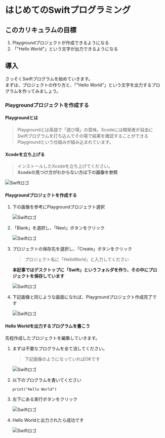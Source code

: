 # はじめてのSwiftプログラミング
## このカリキュラムの目標
1. Playgroundプロジェクトが作成できるようになる
2. 「"Hello World"」という文字が出力できるようになる

## 導入
さっそくSwiftプログラムを始めていきます。  
まずは、プロジェクトの作り方と、「"Hello World"」という文字を出力するプログラムを作ってみましょう。


### Playgroundプロジェクトを作成する
#### Playgroundとは
> Playgroundとは英語で「遊び場」の意味。Xcodeには開発者が自由にSwiftプログラムを打ち込んでその場で結果を確認することができるPlaygroundという仕組みが組み込まれています。 

#### Xcodeを立ち上げる
> インストールしたXcodeを立ち上げてください。  
**Xcodeの見つけ方がわからない方は下の画像を参照**

![Swiftロゴ](/img/launchpad.png)

#### Playgroundプロジェクトを作成する
1. 下の画像を参考にPlaygroundプロジェクト選択
	
	![Swiftロゴ](/img/welcome_to_xcode_menu.png)

2. 「Blank」を選択し、「Next」ボタンをクリック

	![Swiftロゴ](/img/select_blank_project.png)

3. プロジェクトの保存先を選択し、「Create」ボタンをクリック
	> プロジェクト名に「HelloWorld」と入力してください  
	
	**本記事ではデスクトップに「Swift」というフォルダを作り、その中にプロジェクトを保存しています**
	
	
	![Swiftロゴ](/img/create_project.png)
	
4. 下記画像と同じような画面になれば、Playgroundプロジェクト作成完了です
	
	![Swiftロゴ](/img/finish_create_project.png) 


#### Hello Worldを出力するプログラムを書こう
先程作成したプロジェクトを編集していきます。

1. まずは不要なプログラムを全て消してください。

	> 下記画像のようになっていればOKです
	
	![Swiftロゴ](/img/empty_project.png) 
	
2. 以下のプログラムを書いてください
	
	```
	print("Hello World")
	```
	
3. 左下にある実行ボタンをクリック

	![Swiftロゴ](/img/click_execute_button.png) 
	
4. Hello Worldと出力されたら成功です

	![Swiftロゴ](/img/printed_hello_world.png) 
